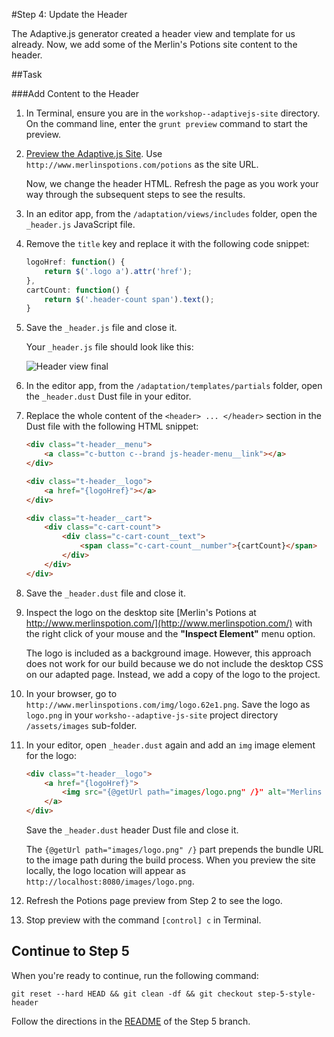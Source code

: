 #Step 4: Update the Header

The Adaptive.js generator created a header view and template for us already. Now, we add some of the Merlin's Potions site content to the header.

##Task

###Add Content to the Header

1. In Terminal, ensure you are in the `workshop--adaptivejs-site` directory. On the command line, enter the `grunt preview` command to start the preview.
2. [Preview the Adaptive.js Site](https://cloud.mobify.com/docs/adaptivejs/getting-started/new-project/#/start-adaptivejs-server). Use `http://www.merlinspotions.com/potions` as the site URL.

    Now, we change the header HTML. Refresh the page as you work your way through the subsequent steps to see the results.

3. In an editor app, from the `/adaptation/views/includes` folder, open the `_header.js` JavaScript file.
4. Remove the `title` key and replace it with the following code snippet:

    ```javascript
    logoHref: function() {
        return $('.logo a').attr('href');
    },
    cartCount: function() {
        return $('.header-count span').text();
    }
    ```
    
5. Save the `_header.js` file and close it.

    Your `_header.js` file should look like this:

    ![Header view final](https://s3.amazonaws.com/uploads.hipchat.com/15359/64553/ECIYK6QTDVSoQGE/Screen%20Shot%202015-03-12%20at%204.42.00%20PM.png)

6. In the editor app, from the `/adaptation/templates/partials` folder, open the `_header.dust` Dust file in your editor.
7. Replace the whole content of the `<header> ... </header>` section in the Dust file with the following HTML snippet:

    ```html
    <div class="t-header__menu">
        <a class="c-button c--brand js-header-menu__link"></a>
    </div>

    <div class="t-header__logo">
        <a href="{logoHref}"></a>
    </div>

    <div class="t-header__cart">
        <div class="c-cart-count">
            <div class="c-cart-count__text">
                <span class="c-cart-count__number">{cartCount}</span>
            </div>
        </div>
    </div>
    ```

8. Save the `_header.dust` file and close it.

9. Inspect the logo on the desktop site [Merlin's Potions at http://www.merlinspotion.com/](http://www.merlinspotion.com/) with the right click of your mouse and the **"Inspect Element"** menu option. 

    The logo is included as a background image. However, this approach does not work for our build because we do not include the desktop CSS on our adapted page. Instead, we add a copy of the logo to the project.

10. In your browser, go to `http://www.merlinspotions.com/img/logo.62e1.png`. Save the logo as `logo.png` in your `worksho--adaptive-js-site` project directory `/assets/images` sub-folder.
11. In your editor, open `_header.dust` again and add an `img` image element for the logo:

    ```html
    <div class="t-header__logo">
        <a href="{logoHref}">
            <img src="{@getUrl path="images/logo.png" /}" alt="Merlins Potions">
        </a>
    </div>
    ```
    
    Save the `_header.dust` header Dust file and close it.

    The `{@getUrl path="images/logo.png" /}` part prepends the bundle URL to the image path during the build process. When you preview the site locally, the logo location will appear as `http://localhost:8080/images/logo.png`.

12. Refresh the Potions page preview from Step 2 to see the logo.
13. Stop preview with the command `[control] c` in Terminal.

## Continue to Step 5

When you're ready to continue, run the following command:

```
git reset --hard HEAD && git clean -df && git checkout step-5-style-header
```

Follow the directions in the [README](https://github.com/mobify/workshop--adaptivejs-site/blob/step-5-style-header/README.md) of the Step 5 branch.
